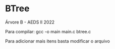 # BTree
Árvore B - AEDS II 2022

Para compilar: gcc -o main main.c btree.c

Para adicionar mais itens basta modificar o arquivo
